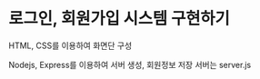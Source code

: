# 로그인, 회원가입 시스템 구현하기

HTML, CSS를 이용하여 화면단 구성

Nodejs, Express를 이용하여 서버 생성, 회원정보 저장
서버는 server.js




